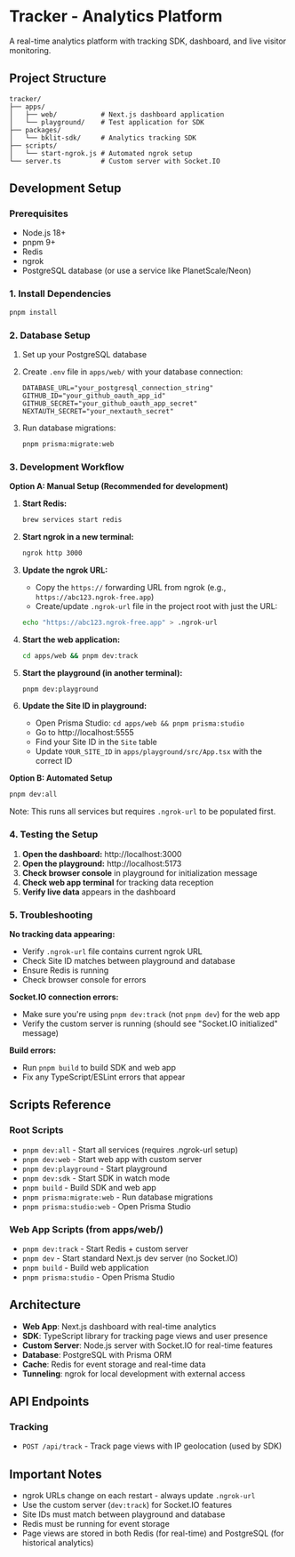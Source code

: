 # Tracker - Analytics Platform

A real-time analytics platform with tracking SDK, dashboard, and live visitor monitoring.

## Project Structure

```
tracker/
├── apps/
│   ├── web/           # Next.js dashboard application
│   └── playground/    # Test application for SDK
├── packages/
│   └── bklit-sdk/     # Analytics tracking SDK
├── scripts/
│   └── start-ngrok.js # Automated ngrok setup
└── server.ts          # Custom server with Socket.IO
```

## Development Setup

### Prerequisites

- Node.js 18+
- pnpm 9+
- Redis
- ngrok
- PostgreSQL database (or use a service like PlanetScale/Neon)

### 1. Install Dependencies

```bash
pnpm install
```

### 2. Database Setup

1. Set up your PostgreSQL database
2. Create `.env` file in `apps/web/` with your database connection:

   ```env
   DATABASE_URL="your_postgresql_connection_string"
   GITHUB_ID="your_github_oauth_app_id"
   GITHUB_SECRET="your_github_oauth_app_secret"
   NEXTAUTH_SECRET="your_nextauth_secret"
   ```

3. Run database migrations:
   ```bash
   pnpm prisma:migrate:web
   ```

### 3. Development Workflow

**Option A: Manual Setup (Recommended for development)**

1. **Start Redis:**

   ```bash
   brew services start redis
   ```

2. **Start ngrok in a new terminal:**
   ```bash
   ngrok http 3000
   ```
3. **Update the ngrok URL:**

   - Copy the `https://` forwarding URL from ngrok (e.g., `https://abc123.ngrok-free.app`)
   - Create/update `.ngrok-url` file in the project root with just the URL:

   ```bash
   echo "https://abc123.ngrok-free.app" > .ngrok-url
   ```

4. **Start the web application:**

   ```bash
   cd apps/web && pnpm dev:track
   ```

5. **Start the playground (in another terminal):**

   ```bash
   pnpm dev:playground
   ```

6. **Update the Site ID in playground:**
   - Open Prisma Studio: `cd apps/web && pnpm prisma:studio`
   - Go to http://localhost:5555
   - Find your Site ID in the `Site` table
   - Update `YOUR_SITE_ID` in `apps/playground/src/App.tsx` with the correct ID

**Option B: Automated Setup**

```bash
pnpm dev:all
```

Note: This runs all services but requires `.ngrok-url` to be populated first.

### 4. Testing the Setup

1. **Open the dashboard:** http://localhost:3000
2. **Open the playground:** http://localhost:5173
3. **Check browser console** in playground for initialization message
4. **Check web app terminal** for tracking data reception
5. **Verify live data** appears in the dashboard

### 5. Troubleshooting

**No tracking data appearing:**

- Verify `.ngrok-url` file contains current ngrok URL
- Check Site ID matches between playground and database
- Ensure Redis is running
- Check browser console for errors

**Socket.IO connection errors:**

- Make sure you're using `pnpm dev:track` (not `pnpm dev`) for the web app
- Verify the custom server is running (should see "Socket.IO initialized" message)

**Build errors:**

- Run `pnpm build` to build SDK and web app
- Fix any TypeScript/ESLint errors that appear

## Scripts Reference

### Root Scripts

- `pnpm dev:all` - Start all services (requires .ngrok-url setup)
- `pnpm dev:web` - Start web app with custom server
- `pnpm dev:playground` - Start playground
- `pnpm dev:sdk` - Start SDK in watch mode
- `pnpm build` - Build SDK and web app
- `pnpm prisma:migrate:web` - Run database migrations
- `pnpm prisma:studio:web` - Open Prisma Studio

### Web App Scripts (from apps/web/)

- `pnpm dev:track` - Start Redis + custom server
- `pnpm dev` - Start standard Next.js dev server (no Socket.IO)
- `pnpm build` - Build web application
- `pnpm prisma:studio` - Open Prisma Studio

## Architecture

- **Web App**: Next.js dashboard with real-time analytics
- **SDK**: TypeScript library for tracking page views and user presence
- **Custom Server**: Node.js server with Socket.IO for real-time features
- **Database**: PostgreSQL with Prisma ORM
- **Cache**: Redis for event storage and real-time data
- **Tunneling**: ngrok for local development with external access

## API Endpoints

### Tracking

- `POST /api/track` - Track page views with IP geolocation (used by SDK)

## Important Notes

- ngrok URLs change on each restart - always update `.ngrok-url`
- Use the custom server (`dev:track`) for Socket.IO features
- Site IDs must match between playground and database
- Redis must be running for event storage
- Page views are stored in both Redis (for real-time) and PostgreSQL (for historical analytics)
